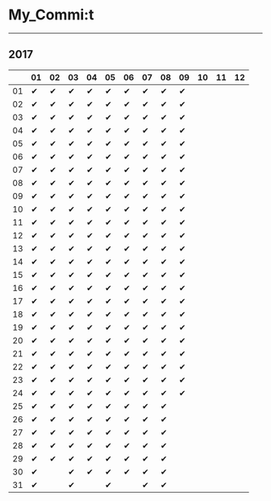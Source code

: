 # My_Commi:t

---

## 2017

|  |01|02|03|04|05|06|07|08|09|10|11|12|
|----|----|----|----|----|----|----|----|----|----|----|----|----|
|01|✔ |✔ |✔ |✔ |✔ |✔ |✔ |✔ |✔ |  |  |  |
|02|✔ |✔ |✔ |✔ |✔ |✔ |✔ |✔ |✔ |  |  |  |
|03|✔ |✔ |✔ |✔ |✔ |✔ |✔ |✔ |✔ |  |  |  |
|04|✔ |✔ |✔ |✔ |✔ |✔ |✔ |✔ |✔ |  |  |  |
|05|✔ |✔ |✔ |✔ |✔ |✔ |✔ |✔ |✔ |  |  |  |
|06|✔ |✔ |✔ |✔ |✔ |✔ |✔ |✔ |✔ |  |  |  |
|07|✔ |✔ |✔ |✔ |✔ |✔ |✔ |✔ |✔ |  |  |  |
|08|✔ |✔ |✔ |✔ |✔ |✔ |✔ |✔ |✔ |  |  |  |
|09|✔ |✔ |✔ |✔ |✔ |✔ |✔ |✔ |✔ |  |  |  |
|10|✔ |✔ |✔ |✔ |✔ |✔ |✔ |✔ |✔ |  |  |  |
|11|✔ |✔ |✔ |✔ |✔ |✔ |✔ |✔ |✔ |  |  |  |
|12|✔ |✔ |✔ |✔ |✔ |✔ |✔ |✔ |✔ |  |  |  |
|13|✔ |✔ |✔ |✔ |✔ |✔ |✔ |✔ |✔ |  |  |  |
|14|✔ |✔ |✔ |✔ |✔ |✔ |✔ |✔ |✔ |  |  |  |
|15|✔ |✔ |✔ |✔ |✔ |✔ |✔ |✔ |✔ |  |  |  |
|16|✔ |✔ |✔ |✔ |✔ |✔ |✔ |✔ |✔ |  |  |  |
|17|✔ |✔ |✔ |✔ |✔ |✔ |✔ |✔ |✔ |  |  |  |
|18|✔ |✔ |✔ |✔ |✔ |✔ |✔ |✔ |✔ |  |  |  |
|19|✔ |✔ |✔ |✔ |✔ |✔ |✔ |✔ |✔ |  |  |  |
|20|✔ |✔ |✔ |✔ |✔ |✔ |✔ |✔ |✔ |  |  |  |
|21|✔ |✔ |✔ |✔ |✔ |✔ |✔ |✔ |✔ |  |  |  |
|22|✔ |✔ |✔ |✔ |✔ |✔ |✔ |✔ |✔ |  |  |  |
|23|✔ |✔ |✔ |✔ |✔ |✔ |✔ |✔ |✔ |  |  |  |
|24|✔ |✔ |✔ |✔ |✔ |✔ |✔ |✔ |✔ |  |  |  |
|25|✔ |✔ |✔ |✔ |✔ |✔ |✔ |✔ |  |  |  |  |
|26|✔ |✔ |✔ |✔ |✔ |✔ |✔ |✔ |  |  |  |  |
|27|✔ |✔ |✔ |✔ |✔ |✔ |✔ |✔ |  |  |  |  |
|28|✔ |✔ |✔ |✔ |✔ |✔ |✔ |✔ |  |  |  |  |
|29|✔ |✔ |✔ |✔ |✔ |✔ |✔ |✔ |  |  |  |  |
|30|✔ |  |✔ |✔ |✔ |✔ |✔ |✔ |  |  |  |  |
|31|✔ |  |✔ |  |✔ |  |✔ |✔ |  |  |  |  |
